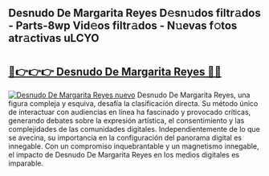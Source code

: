 ## Desnudo De Margarita Reyes D𝚎sn𝚞dos filtr𝚊dos - Parts-8wp Vid𝚎os filtr𝚊dos - N𝚞evas f𝚘tos atr𝚊ctivas uLCYO

# <h2><a href="http://mb6pztg.tromn.icu/?c=Desnudo+De+Margarita+Reyes">🔗👉👉👉 Desnudo De Margarita Reyes 🔗🔗</a></h2>

[![Desnudo De Margarita Reyes nuevo](https://i.imgur.com/pEAQMta.gif)](http://mb6pztg.tromn.icu/?c=Desnudo+De+Margarita+Reyes)
Desnudo De Margarita Reyes, una figura compleja y esquiva, desafía la clasificación directa. Su método único de interactuar con audiencias en línea ha fascinado y provocado críticas, generando debates sobre la expresión artística, el consentimiento y las complejidades de las comunidades digitales. Independientemente de lo que se avecina, su importancia en la configuración del panorama digital es innegable. Con un compromiso inquebrantable y un magnetismo innegable, el impacto de Desnudo De Margarita Reyes en los medios digitales es imparable.
